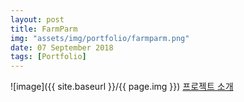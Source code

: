 ```yaml
---
layout: post
title: FarmParm
img: "assets/img/portfolio/farmparm.png"
date: 07 September 2018
tags: [Portfolio]
---
```

![image]({{ site.baseurl }}/{{ page.img }})
[프로젝트 소개](https://clemado1.github.io/blog/2018/09/04/Farm-Parm.html)
